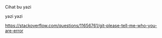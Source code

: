Cihat bu yazi

yazi yazi

https://stackoverflow.com/questions/11656761/git-please-tell-me-who-you-are-error